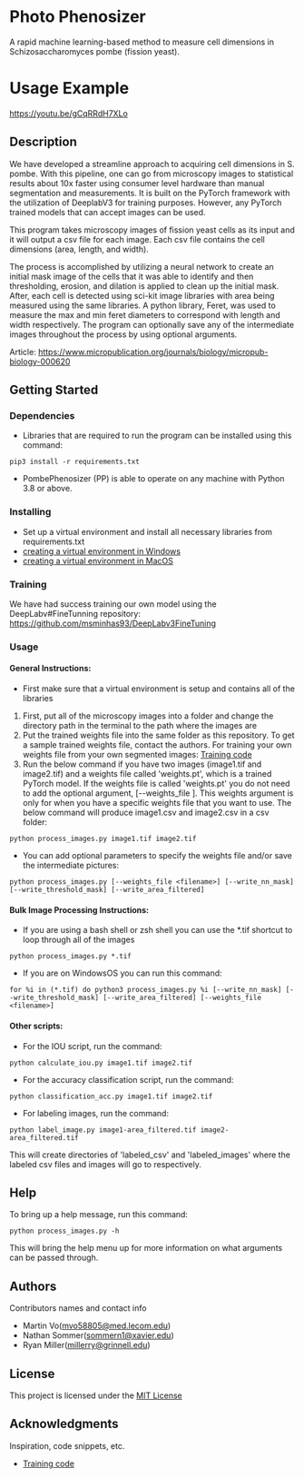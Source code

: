 # Photo Phenosizer

A rapid machine learning-based method to measure cell dimensions in Schizosaccharomyces pombe (fission yeast).

# Usage Example
https://youtu.be/gCqRRdH7XLo

## Description

We have developed a streamline approach to acquiring cell dimensions in S. pombe. With this pipeline, one can go from microscopy images to statistical results about 10x faster using consumer level hardware than manual segmentation and measurements. It is built on the PyTorch framework with the utilization of DeeplabV3 for training purposes. However, any PyTorch trained models that can accept images can be used.

This program takes microscopy images of fission yeast cells as its input and it will output a csv file for each image. Each csv file contains the cell dimensions (area, length, and width).

The process is accomplished by utilizing a neural network to create an initial mask image of the cells that it was able to identify and then thresholding, erosion, and dilation is applied to clean up the initial mask. After, each cell is detected using sci-kit image libraries with area being measured using the same libraries. A python library, Feret, was used to measure the max and min feret diameters to correspond with length and width respectively. The program can optionally save any of the intermediate images throughout the process by using optional arguments.

Article: https://www.micropublication.org/journals/biology/micropub-biology-000620

## Getting Started

### Dependencies

* Libraries that are required to run the program can be installed using this command:
```
pip3 install -r requirements.txt
```
* PombePhenosizer (PP) is able to operate on any machine with Python 3.8 or above.

### Installing

* Set up a virtual environment and install all necessary libraries from requirements.txt
* [creating a virtual environment in Windows](docs/windows_venv.md)
* [creating a virtual environment in MacOS](docs/macos_venv.md)

### Training

We have had success training our own model using the DeepLabv#FineTunning repository: https://github.com/msminhas93/DeepLabv3FineTuning 

### Usage
#### General Instructions:

* First make sure that a virtual environment is setup and contains all of the libraries
1. First, put all of the microscopy images into a folder and change the directory path in the terminal to the path where the images are
2. Put the trained weights file into the same folder as this repository. To get a sample trained weights file, contact the authors. For training your own weights file from your own segmented images: [Training code](https://github.com/msminhas93/DeepLabv3FineTuning)
3. Run the below command if you have two images (image1.tif and image2.tif) and a weights file called 'weights.pt', which is a trained PyTorch model. If the weights file is called 'weights.pt' you do not need to add the optional argument, [--weights_file <filename>]. This weights argument is only for when you have a specific weights file that you want to use. The below command will produce image1.csv and image2.csv in a csv folder:
```
python process_images.py image1.tif image2.tif
```
* You can add optional parameters to specify the weights file and/or save the intermediate pictures:
```
python process_images.py [--weights_file <filename>] [--write_nn_mask] [--write_threshold_mask] [--write_area_filtered]
```
#### Bulk Image Processing Instructions:
   
* If you are using a bash shell or zsh shell you can use the \*.tif shortcut to loop through all of the images
```
python process_images.py *.tif
```
* If you are on WindowsOS you can run this command:

```
for %i in (*.tif) do python3 process_images.py %i [--write_nn_mask] [--write_threshold_mask] [--write_area_filtered] [--weights_file <filename>]
```
#### Other scripts:
* For the IOU script, run the command:
```
python calculate_iou.py image1.tif image2.tif
```

* For the accuracy classification script, run the command:
```
python classification_acc.py image1.tif image2.tif
```

* For labeling images, run the command:
```
python label_image.py image1-area_filtered.tif image2-area_filtered.tif 
```
This will create directories of 'labeled_csv' and 'labeled_images' where the labeled csv files and images will go to respectively.
## Help

To bring up a help message, run this command:
```
python process_images.py -h
```
This will bring the help menu up for more information on what arguments can be passed through.

## Authors

Contributors names and contact info

* Martin Vo(mvo58805@med.lecom.edu)
* Nathan Sommer(sommern1@xavier.edu)
* Ryan Miller(millerry@grinnell.edu)

## License

This project is licensed under the [MIT License](LICENSE)

## Acknowledgments

Inspiration, code snippets, etc.
* [Training code](https://github.com/msminhas93/DeepLabv3FineTuning)
